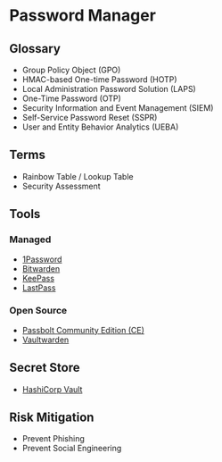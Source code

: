 # Password Manager

## Glossary

- Group Policy Object (GPO)
- HMAC-based One-time Password (HOTP)
- Local Administration Password Solution (LAPS)
- One-Time Password (OTP)
- Security Information and Event Management (SIEM)
- Self-Service Password Reset (SSPR)
- User and Entity Behavior Analytics (UEBA)

## Terms

- Rainbow Table / Lookup Table
- Security Assessment

## Tools

### Managed

- [1Password](/1password.md)
- [Bitwarden](/bitwarden/README.md)
- [KeePass](/keepass.md)
- [LastPass](/lastpass.md)

### Open Source

- [Passbolt Community Edition (CE)](/passbolt-ce.md)
- [Vaultwarden](/bitwarden/vaultwarden/README.md)

<!--
https://github.com/authpass/authpass
https://github.com/keeweb/keeweb
https://github.com/lesspass/lesspass
https://github.com/padloc/padloc
-->

## Secret Store

- [HashiCorp Vault](/hashicorp/vault/README.md)

<!--
Rippling
Keeper Password Manager
-->

## Risk Mitigation

- Prevent Phishing
- Prevent Social Engineering

<!--
Sanitization
Remover usuários que não precisam ter acesso a determinadas coisas
-->
